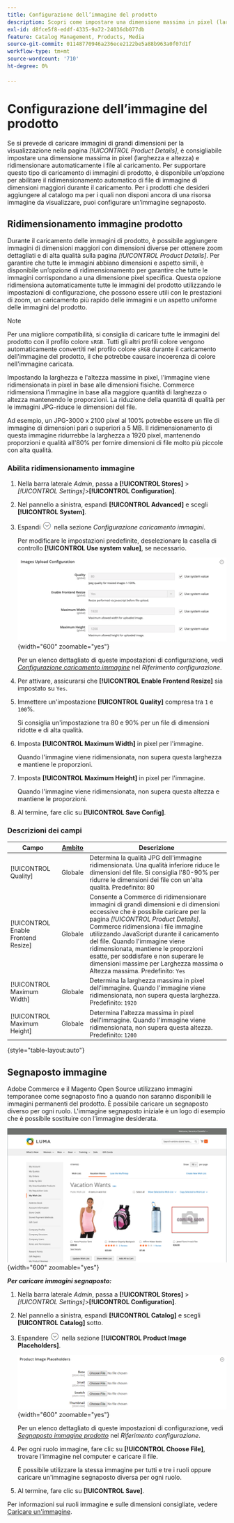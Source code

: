 ```yaml
---
title: Configurazione dell’immagine del prodotto
description: Scopri come impostare una dimensione massima in pixel (larghezza e altezza) e ridimensionare automaticamente i file immagine del prodotto durante il caricamento.
exl-id: d8fce5f8-eddf-4335-9a72-24036db077db
feature: Catalog Management, Products, Media
source-git-commit: 01148770946a236ece2122be5a88b963a0f07d1f
workflow-type: tm+mt
source-wordcount: '710'
ht-degree: 0%

---
```


# Configurazione dell’immagine del prodotto

Se si prevede di caricare immagini di grandi dimensioni per la visualizzazione nella pagina _[!UICONTROL Product Details]_, è consigliabile impostare una dimensione massima in pixel (larghezza e altezza) e ridimensionare automaticamente i file al caricamento. Per supportare questo tipo di caricamento di immagini di prodotto, è disponibile un’opzione per abilitare il ridimensionamento automatico di file di immagine di dimensioni maggiori durante il caricamento. Per i prodotti che desideri aggiungere al catalogo ma per i quali non disponi ancora di una risorsa immagine da visualizzare, puoi configurare un’immagine segnaposto.

## Ridimensionamento immagine prodotto

Durante il caricamento delle immagini di prodotto, è possibile aggiungere immagini di dimensioni maggiori con dimensioni diverse per ottenere zoom dettagliati e di alta qualità sulla pagina _[!UICONTROL Product Details]_. Per garantire che tutte le immagini abbiano dimensioni e aspetto simili, è disponibile un’opzione di ridimensionamento per garantire che tutte le immagini corrispondano a una dimensione pixel specifica. Questa opzione ridimensiona automaticamente tutte le immagini del prodotto utilizzando le impostazioni di configurazione, che possono essere utili con le prestazioni di zoom, un caricamento più rapido delle immagini e un aspetto uniforme delle immagini del prodotto.

>[!NOTE]
>
>Per una migliore compatibilità, si consiglia di caricare tutte le immagini del prodotto con il profilo colore `sRGB`. Tutti gli altri profili colore vengono automaticamente convertiti nel profilo colore `sRGB` durante il caricamento dell&#39;immagine del prodotto, il che potrebbe causare incoerenza di colore nell&#39;immagine caricata.

Impostando la larghezza e l&#39;altezza massime in pixel, l&#39;immagine viene ridimensionata in pixel in base alle dimensioni fisiche. Commerce ridimensiona l’immagine in base alla maggiore quantità di larghezza o altezza mantenendo le proporzioni. La riduzione della quantità di qualità per le immagini JPG-riduce le dimensioni del file.

Ad esempio, un JPG-3000 x 2100 pixel al 100% potrebbe essere un file di immagine di dimensioni pari o superiori a 5 MB. Il ridimensionamento di questa immagine ridurrebbe la larghezza a 1920 pixel, mantenendo proporzioni e qualità all&#39;80% per fornire dimensioni di file molto più piccole con alta qualità.

### Abilita ridimensionamento immagine

1. Nella barra laterale _Admin_, passa a **[!UICONTROL Stores]** > _[!UICONTROL Settings]_>**[!UICONTROL Configuration]**.

1. Nel pannello a sinistra, espandi **[!UICONTROL Advanced]** e scegli **[!UICONTROL System]**.

1. Espandi ![Il selettore di espansione](../assets/icon-display-expand.png) nella sezione _Configurazione caricamento immagini_.

   Per modificare le impostazioni predefinite, deselezionare la casella di controllo **[!UICONTROL Use system value]**, se necessario.

   ![Configurazione caricamento immagine](../configuration-reference/advanced/assets/system-image-upload-configuration.png){width="600" zoomable="yes"}

   Per un elenco dettagliato di queste impostazioni di configurazione, vedi [_Configurazione caricamento immagine_](../configuration-reference/advanced/system.md#image-upload-configuration) nel _Riferimento configurazione_.

1. Per attivare, assicurarsi che **[!UICONTROL Enable Frontend Resize]** sia impostato su `Yes`.

1. Immettere un&#39;impostazione **[!UICONTROL Quality]** compresa tra `1` e `100`%.

   Si consiglia un&#39;impostazione tra 80 e 90% per un file di dimensioni ridotte e di alta qualità.

1. Imposta **[!UICONTROL Maximum Width]** in pixel per l&#39;immagine.

   Quando l&#39;immagine viene ridimensionata, non supera questa larghezza e mantiene le proporzioni.

1. Imposta **[!UICONTROL Maximum Height]** in pixel per l&#39;immagine.

   Quando l&#39;immagine viene ridimensionata, non supera questa altezza e mantiene le proporzioni.

1. Al termine, fare clic su **[!UICONTROL Save Config]**.

### Descrizioni dei campi

| Campo | [Ambito](../getting-started/websites-stores-views.md#scope-settings) | Descrizione |
|--- |--- |--- |
| [!UICONTROL Quality] | Globale | Determina la qualità JPG dell&#39;immagine ridimensionata. Una qualità inferiore riduce le dimensioni del file. Si consiglia l&#39;80-90% per ridurre le dimensioni dei file con un&#39;alta qualità. Predefinito: 80 |
| [!UICONTROL Enable Frontend Resize] | Globale | Consente a Commerce di ridimensionare immagini di grandi dimensioni e di dimensioni eccessive che è possibile caricare per la pagina _[!UICONTROL Product Details]_. Commerce ridimensiona i file immagine utilizzando JavaScript durante il caricamento del file. Quando l&#39;immagine viene ridimensionata, mantiene le proporzioni esatte, per soddisfare e non superare le dimensioni massime per Larghezza massima o Altezza massima. Predefinito: `Yes` |
| [!UICONTROL Maximum Width] | Globale | Determina la larghezza massima in pixel dell&#39;immagine. Quando l&#39;immagine viene ridimensionata, non supera questa larghezza. Predefinito: `1920` |
| [!UICONTROL Maximum Height] | Globale | Determina l&#39;altezza massima in pixel dell&#39;immagine. Quando l&#39;immagine viene ridimensionata, non supera questa altezza. Predefinito: `1200` |

{style="table-layout:auto"}

## Segnaposto immagine

Adobe Commerce e il Magento Open Source utilizzano immagini temporanee come segnaposto fino a quando non saranno disponibili le immagini permanenti del prodotto. È possibile caricare un segnaposto diverso per ogni ruolo. L&#39;immagine segnaposto iniziale è un logo di esempio che è possibile sostituire con l&#39;immagine desiderata.

![Segnaposto immagine](./assets/storefront-image-placeholder.png){width="600" zoomable="yes"}

**_Per caricare immagini segnaposto:_**

1. Nella barra laterale _Admin_, passa a **[!UICONTROL Stores]** > _[!UICONTROL Settings]_>**[!UICONTROL Configuration]**.

1. Nel pannello a sinistra, espandi **[!UICONTROL Catalog]** e scegli **[!UICONTROL Catalog]** sotto.

1. Espandere ![Icona di espansione](../assets/icon-display-expand.png) nella sezione **[!UICONTROL Product Image Placeholders]**.

   ![Segnaposto Immagine Prodotto](../configuration-reference/catalog/assets/catalog-product-image-placeholders.png){width="600" zoomable="yes"}

   Per un elenco dettagliato di queste impostazioni di configurazione, vedi [_Segnaposto immagine prodotto_](../configuration-reference/catalog/catalog.md#product-image-placeholders) nel _Riferimento configurazione_.

1. Per ogni ruolo immagine, fare clic su **[!UICONTROL Choose File]**, trovare l&#39;immagine nel computer e caricare il file.

   È possibile utilizzare la stessa immagine per tutti e tre i ruoli oppure caricare un&#39;immagine segnaposto diversa per ogni ruolo.

1. Al termine, fare clic su **[!UICONTROL Save]**.

Per informazioni sui ruoli immagine e sulle dimensioni consigliate, vedere [Caricare un&#39;immagine](product-image.md#upload-an-image).
